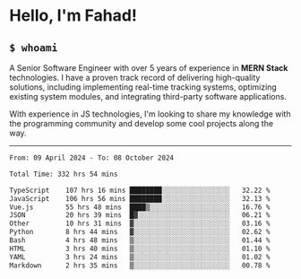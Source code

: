 <h1>Hello, I'm Fahad!</h1>

<h2><code>$ whoami</code></h2>

A Senior Software Engineer with over 5 years of experience in **MERN Stack** technologies. I have a proven track record of delivering high-quality solutions, including implementing real-time tracking systems, optimizing existing system modules, and integrating third-party software applications.

With experience in JS technologies, I'm looking to share my knowledge with the programming community and develop some cool projects along the way.

---

<!--START_SECTION:waka-->

```txt
From: 09 April 2024 - To: 08 October 2024

Total Time: 332 hrs 54 mins

TypeScript    107 hrs 16 mins ████████░░░░░░░░░░░░░░░░░   32.22 %
JavaScript    106 hrs 56 mins ████████░░░░░░░░░░░░░░░░░   32.13 %
Vue.js        55 hrs 48 mins  ████▒░░░░░░░░░░░░░░░░░░░░   16.76 %
JSON          20 hrs 39 mins  █▓░░░░░░░░░░░░░░░░░░░░░░░   06.21 %
Other         10 hrs 31 mins  ▓░░░░░░░░░░░░░░░░░░░░░░░░   03.16 %
Python        8 hrs 44 mins   ▓░░░░░░░░░░░░░░░░░░░░░░░░   02.62 %
Bash          4 hrs 48 mins   ▒░░░░░░░░░░░░░░░░░░░░░░░░   01.44 %
HTML          3 hrs 40 mins   ▒░░░░░░░░░░░░░░░░░░░░░░░░   01.10 %
YAML          3 hrs 24 mins   ▒░░░░░░░░░░░░░░░░░░░░░░░░   01.02 %
Markdown      2 hrs 35 mins   ▒░░░░░░░░░░░░░░░░░░░░░░░░   00.78 %
```

<!--END_SECTION:waka-->

<!--
**heyFahad/heyFahad** is a ✨ _special_ ✨ repository because its `README.md` (this file) appears on your GitHub profile.

Here are some ideas to get you started:

- 🔭 I’m currently working on ...
- 🌱 I’m currently learning ...
- 👯 I’m looking to collaborate on ...
- 🤔 I’m looking for help with ...
- 💬 Ask me about ...
- 📫 How to reach me: ...
- 😄 Pronouns: ...
- ⚡ Fun fact: ...
-->
